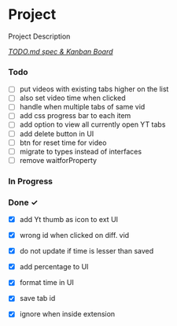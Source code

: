 # Project

Project Description

<em>[TODO.md spec & Kanban Board](https://bit.ly/3fCwKfM)</em>

### Todo

- [ ] put videos with existing tabs higher on the list  
- [ ] also set video time when clicked  
- [ ] handle when multiple tabs of same vid  
- [ ] add css progress bar to each item  
- [ ] add option to view all currently open YT tabs  
- [ ] add delete button in UI  
- [ ] btn for reset time for video  
- [ ] migrate to types instead of interfaces  
- [ ] remove waitforProperty  

### In Progress


### Done ✓

- [x] add Yt thumb as icon to ext UI  
- [x] wrong id when clicked on diff. vid  
- [x] do not update if time is lesser than saved  
- [x] add percentage to UI  
- [x] format time in UI  
- [x] save tab id  
- [x] ignore when inside extension  

